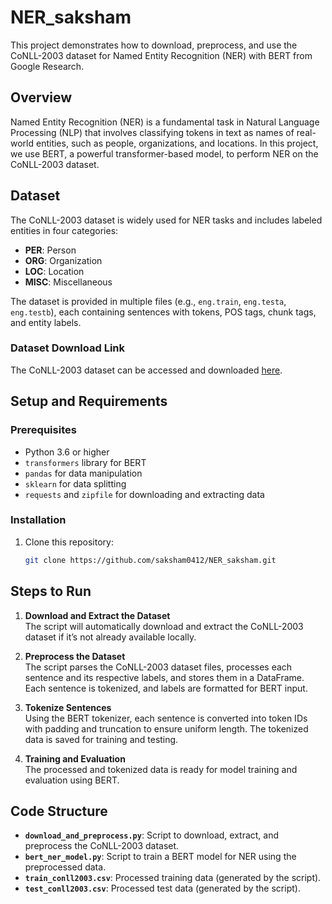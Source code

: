 # NER_saksham

This project demonstrates how to download, preprocess, and use the CoNLL-2003 dataset for Named Entity Recognition (NER) with BERT from Google Research.

## Overview

Named Entity Recognition (NER) is a fundamental task in Natural Language Processing (NLP) that involves classifying tokens in text as names of real-world entities, such as people, organizations, and locations. In this project, we use BERT, a powerful transformer-based model, to perform NER on the CoNLL-2003 dataset.

## Dataset

The CoNLL-2003 dataset is widely used for NER tasks and includes labeled entities in four categories:

- **PER**: Person
- **ORG**: Organization
- **LOC**: Location
- **MISC**: Miscellaneous

The dataset is provided in multiple files (e.g., `eng.train`, `eng.testa`, `eng.testb`), each containing sentences with tokens, POS tags, chunk tags, and entity labels.

### Dataset Download Link

The CoNLL-2003 dataset can be accessed and downloaded [here](https://paperswithcode.com/dataset/conll-2003).

## Setup and Requirements

### Prerequisites

- Python 3.6 or higher
- `transformers` library for BERT
- `pandas` for data manipulation
- `sklearn` for data splitting
- `requests` and `zipfile` for downloading and extracting data

### Installation

1. Clone this repository:
   ```bash
   git clone https://github.com/saksham0412/NER_saksham.git
## Steps to Run

1. **Download and Extract the Dataset**  
   The script will automatically download and extract the CoNLL-2003 dataset if it’s not already available locally.

2. **Preprocess the Dataset**  
   The script parses the CoNLL-2003 dataset files, processes each sentence and its respective labels, and stores them in a DataFrame. Each sentence is tokenized, and labels are formatted for BERT input.

3. **Tokenize Sentences**  
   Using the BERT tokenizer, each sentence is converted into token IDs with padding and truncation to ensure uniform length. The tokenized data is saved for training and testing.

4. **Training and Evaluation**  
   The processed and tokenized data is ready for model training and evaluation using BERT.

## Code Structure

- **`download_and_preprocess.py`**: Script to download, extract, and preprocess the CoNLL-2003 dataset.
- **`bert_ner_model.py`**: Script to train a BERT model for NER using the preprocessed data.
- **`train_conll2003.csv`**: Processed training data (generated by the script).
- **`test_conll2003.csv`**: Processed test data (generated by the script).

